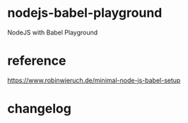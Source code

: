 # nodejs-babel-playground
NodeJS with Babel Playground

# reference
https://www.robinwieruch.de/minimal-node-js-babel-setup

# changelog

